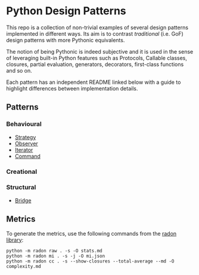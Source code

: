 # Python Design Patterns

This repo is a collection of non-trivial examples of several design patterns
implemented in different ways. Its aim is to contrast *traditional* (i.e. GoF)
design patterns with more Pythonic equivalents.

The notion of being Pythonic is indeed subjective and it is used in the sense
of leveraging built-in Python features such as Protocols, Callable classes,
closures, partial evaluation, generators, decorators, first-class functions and
so on.

Each pattern has an independent README linked below with a guide to highlight
differences between implementation details.

## Patterns

### Behavioural

- [Strategy](./patterns/behavioural/strategy/README.md)
- [Observer](./patterns/behavioural/observer/README.md)
- [Iterator](./patterns/behavioural/iterator/README.md)
- [Command](./patterns/behavioural/command/README.md)

### Creational

### Structural

- [Bridge](./patterns/structural/bridge/README.md)

## Metrics

To generate the metrics, use the following commands from the [radon library](https://pypi.org/project/radon/):

```
python -m radon raw . -s -O stats.md
python -m radon mi . -s -j -O mi.json
python -m radon cc . -s --show-closures --total-average --md -O complexity.md
```
